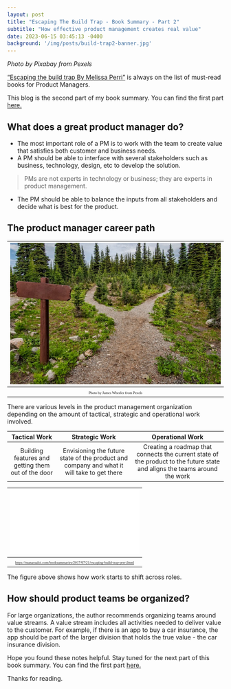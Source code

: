 ```yaml
---
layout: post
title: "Escaping The Build Trap - Book Summary - Part 2"
subtitle: "How effective product management creates real value"
date: 2023-06-15 03:45:13 -0400
background: '/img/posts/build-trap2-banner.jpg'
---
```

*Photo by Pixabay from Pexels*

[“Escaping the build trap By Melissa Perri”](https://www.amazon.com/Escaping-Build-Trap-Effective-Management/dp/149197379X/ref=sr_1_1?keywords=build+trap+melissa+perri&qid=1685794102&sr=8-1) is always on the list of must-read books for Product Managers.
    
This blog is the second part of my book summary. You can find the first part [here.](https://sheia.github.io/2023/06/13/EscapingTheBuildTrap.html)

##  What does a great product manager do?


* The most important role of a PM is to work with the team to create value that satisfies both customer and business needs. 
* A PM should be able to interface with several stakeholders such as business, technology, design, etc to develop the solution.

> PMs are not experts in technology or business; they are experts in product management.

* The PM should be able to balance the inputs from all stakeholders and decide what is best for the product.

##  The product manager career path

|![](/img/posts/build_trap2_path.jpg)| 
|:--:| 
| <span style="font-family:Papyrus; font-size:.6em;">Photo by James Wheeler from Pexels</span>|

There are various levels in the product management organization depending on the amount of tactical, strategic and operational work involved.

|Tactical Work |Strategic Work|Operational Work|
| :----------: | :----------: | :----------: | 
| Building features and getting them out of the door| Envisioning the future state of the product and company and what it will take to get there| Creating a roadmap that connects the current state of the product to the future state and aligns the teams around the work |

|![](/img/posts/build-trap2-PM-career.pdf)| 
|:--:| 
| <span style="font-family:Papyrus; font-size:.6em;">https://manassaloi.com/booksummaries/2017/07/21/escaping-build-trap-perri.html</span>|

The figure above shows how work starts to shift across roles.

##  How should product teams be organized?

For large organizations, the author recommends organizing teams around value streams. A value stream includes all activities needed to deliver value to the customer. For example, if there is an app to buy a car insurance, the app should be part of the larger division that holds the true value - the car insurance division. 


Hope you found these notes helpful. Stay tuned for the next part of this book summary. You can find the first part [here.](https://sheia.github.io/2023/06/13/EscapingTheBuildTrap.html)


Thanks for reading.